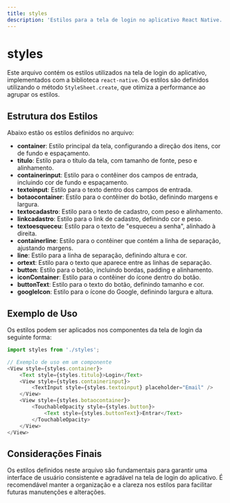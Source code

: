 ```yaml
---
title: styles
description: 'Estilos para a tela de login no aplicativo React Native.'
---
```


# styles

Este arquivo contém os estilos utilizados na tela de login do aplicativo, implementados com a biblioteca `react-native`. Os estilos são definidos utilizando o método `StyleSheet.create`, que otimiza a performance ao agrupar os estilos.

## Estrutura dos Estilos

Abaixo estão os estilos definidos no arquivo:

- **container**: Estilo principal da tela, configurando a direção dos itens, cor de fundo e espaçamento.
- **titulo**: Estilo para o título da tela, com tamanho de fonte, peso e alinhamento.
- **containerinput**: Estilo para o contêiner dos campos de entrada, incluindo cor de fundo e espaçamento.
- **textoinput**: Estilo para o texto dentro dos campos de entrada.
- **botaocontainer**: Estilo para o contêiner do botão, definindo margens e largura.
- **textocadastro**: Estilo para o texto de cadastro, com peso e alinhamento.
- **linkcadastro**: Estilo para o link de cadastro, definindo cor e peso.
- **textoesqueceu**: Estilo para o texto de "esqueceu a senha", alinhado à direita.
- **containerline**: Estilo para o contêiner que contém a linha de separação, ajustando margens.
- **line**: Estilo para a linha de separação, definindo altura e cor.
- **ortext**: Estilo para o texto que aparece entre as linhas de separação.
- **button**: Estilo para o botão, incluindo bordas, padding e alinhamento.
- **iconContainer**: Estilo para o contêiner do ícone dentro do botão.
- **buttonText**: Estilo para o texto do botão, definindo tamanho e cor.
- **googleIcon**: Estilo para o ícone do Google, definindo largura e altura.

## Exemplo de Uso

Os estilos podem ser aplicados nos componentes da tela de login da seguinte forma:

```javascript
import styles from './styles';

// Exemplo de uso em um componente
<View style={styles.container}>
    <Text style={styles.titulo}>Login</Text>
    <View style={styles.containerinput}>
        <TextInput style={styles.textoinput} placeholder="Email" />
    </View>
    <View style={styles.botaocontainer}>
        <TouchableOpacity style={styles.button}>
            <Text style={styles.buttonText}>Entrar</Text>
        </TouchableOpacity>
    </View>
</View>
```

## Considerações Finais

Os estilos definidos neste arquivo são fundamentais para garantir uma interface de usuário consistente e agradável na tela de login do aplicativo. É recomendável manter a organização e a clareza nos estilos para facilitar futuras manutenções e alterações.